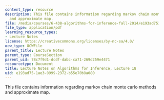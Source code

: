 ```yaml
---
content_type: resource
description: This file contains information regarding markov chain monte carlo methods
  and approximate map.
file: /media/courses/6-438-algorithms-for-inference-fall-2014/e193ad751ae309992372b55e70b8a080_MIT6_438F14_Lec18.pdf
file_type: application/pdf
learning_resource_types:
- Lecture Notes
license: https://creativecommons.org/licenses/by-nc-sa/4.0/
ocw_type: OCWFile
parent_title: Lecture Notes
parent_type: CourseSection
parent_uid: 78c7f9d1-dcdf-dabc-ca71-269d259e4471
resourcetype: Document
title: Lecture Notes on Algorithms for Inference, Lecture 18
uid: e193ad75-1ae3-0999-2372-b55e70b8a080
---
```

This file contains information regarding markov chain monte carlo methods and approximate map.
